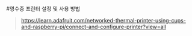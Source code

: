 #영수증 프린터 설정 및 사용 방법

> https://learn.adafruit.com/networked-thermal-printer-using-cups-and-raspberry-pi/connect-and-configure-printer?view=all
